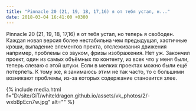 ```yaml
---
title: "Pinnacle 20 (21, 19, 18, 17,16) я от тебя устал, н..."
date: 2018-03-04 16:41:00 +0300
---
```


Pinnacle 20 (21, 19, 18, 17,16) я от тебя устал, но теперь я свободен. Каждая новая версия более нестабильна чем предыдущая, хаотичные крэши, выпадение элементов пректа, отслеживания движения например, проблемы со звуком, фризы изображения. Нет уж. Закончил проект, один из самых объёмных по контенту, из всех что у меня были, теперь слезаю с этой штуки. Если в мелких проектах можно были ещё потерпеть. К тому же, я занимаюсь этим не так часто, то с большими возникают проблемы, из-за которых содержание становится злее.

{% include media.html f="D:/site/GiT/whiteldragon.github.io/assets/vk_photos/2/-wxbBpEcn7w.jpg" alt="" %}
